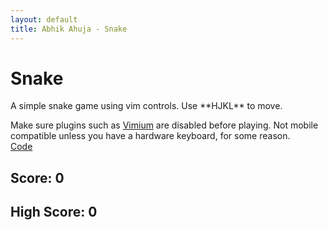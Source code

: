 ```yaml
---
layout: default
title: Abhik Ahuja - Snake
---
```



# Snake

<div class="description-text" markdown="1">
A simple snake game using vim controls.     
Use **HJKL** to move.     

Make sure plugins such as [Vimium](https://addons.mozilla.org/en-US/firefox/addon/vimium-ff/) are disabled before playing. Not mobile compatible unless you have a hardware keyboard, for some reason.     
[Code](https://github.com/origamiman72/origamiman72.github.io/blob/master/assets/js/snake.js)
</div>

<link href="/assets/css/snake.css" rel="stylesheet" />
<div class="game-top-bar">
    <div class="scores">
        <h2>Score: <span id="score">0</span></h2>
        <h2>High Score: <span id="high-score">0</span></h2>
    </div>
    <div>
        <a onclick="togglePause()" id="top-pause-button">
            <i class="fas fa-pause"></i>
        </a>
    </div>
</div>
<div class="game">
    <canvas id="snake-game" width=360 height=360>
    </canvas>
    <div class="overlay-screen active" id="pause-screen" onclick="togglePause()">
        <a>
            <!-- <div class="overlay-text">Paused</div> -->
            <i id="start" class="fas fa-play"></i>
        </a>
    </div>
    <!-- <div class="overlay-screen more-opacity" id="gameover-screen" onclick="startGame()">
        <a>
            <div class="overlay-text large-text">Game Over</div>
            <i id="start" class="fas fa-play"></i>
        </a>
    </div>
    <div class="overlay-screen full-opacity active visible" id="start-screen" onclick="startGame()">
        <a>
            <div class="overlay-text large-text">Start Game</div>
            <i id="start" class="fas fa-play"></i>
        </a>
    </div> -->
</div>
<script src="/assets/js/snake.js" />